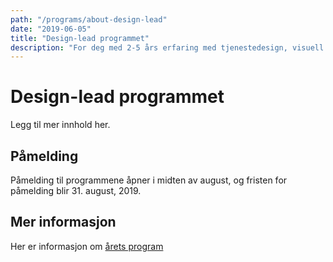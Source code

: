 ```yaml
---
path: "/programs/about-design-lead"
date: "2019-06-05"
title: "Design-lead programmet"
description: "For deg med 2-5 års erfaring med tjenestedesign, visuell design eller interaksjonsdesign, og som vil utvikle deg videre for å ta større ansvar i leveranser, strategiarbeid og ledelse."
---
```


# Design-lead programmet

Legg til mer innhold her.

## Påmelding

Påmelding til programmene åpner i midten av august, og fristen for påmelding blir 31. august, 2019.

## Mer informasjon

Her er informasjon om [årets program](/programs/design-lead)
